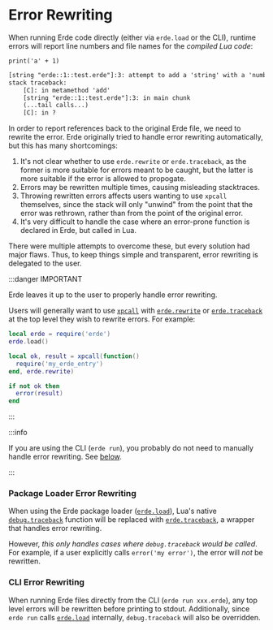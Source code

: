 # Error Rewriting

When running Erde code directly (either via `erde.load` or the CLI), runtime
errors will report line numbers and file names for the _compiled Lua code_:

```erde title=myfile.erde
print('a' + 1)
```

```txt title=stdout
[string "erde::1::test.erde"]:3: attempt to add a 'string' with a 'number'
stack traceback:
    [C]: in metamethod 'add'
    [string "erde::1::test.erde"]:3: in main chunk
    (...tail calls...)
    [C]: in ?
```

In order to report references back to the original Erde file, we need to rewrite
the error. Erde originally tried to handle error rewriting automatically,
but this has many shortcomings:

  1. It's not clear whether to use `erde.rewrite` or `erde.traceback`, as
     the former is more suitable for errors meant to be caught, but the latter
     is more suitable if the error is allowed to propogate.
  1. Errors may be rewritten multiple times, causing misleading stacktraces.
  1. Throwing rewritten errors affects users wanting to use `xpcall` themselves,
     since the stack will only "unwind" from the point that the error was
     rethrown, rather than from the point of the original error.
  1. It's very difficult to handle the case where an error-prone function is
     declared in Erde, but called in Lua.

There were multiple attempts to overcome these, but every solution had major
flaws. Thus, to keep things simple and transparent, error rewriting is delegated
to the user.

:::danger IMPORTANT

Erde leaves it up to the user to properly handle error rewriting.

Users will generally want to use [`xpcall`](https://www.lua.org/pil/8.5.html)
with [`erde.rewrite`](/api#erderewrite) or [`erde.traceback`](/api#erdetraceback)
at the top level they wish to rewrite errors. For example:

```lua title=init.lua
local erde = require('erde')
erde.load()

local ok, result = xpcall(function()
  require('my_erde_entry')
end, erde.rewrite)

if not ok then
  error(result)
end
```

:::

:::info

If you are using the CLI (`erde run`), you probably do not need to manually
handle error rewriting. See [below](#cli-error-rewriting).

:::

### Package Loader Error Rewriting

When using the Erde package loader ([`erde.load`](/api#erdeload)), Lua's native
[`debug.traceback`](https://www.lua.org/manual/5.4/manual.html#pdf-debug.traceback)
function will be replaced with [`erde.traceback`](/api#erdetraceback), a wrapper
that handles error rewriting.

However, _this only handles cases where `debug.traceback` would be called_. For
example, if a user explicitly calls `error('my error')`, the error will _not_
be rewritten.

### CLI Error Rewriting

When running Erde files directly from the CLI (`erde run xxx.erde`), any top
level errors will be rewritten before printing to stdout. Additionally, since
`erde run` calls [`erde.load`](/api#erdeload) internally, `debug.traceback` will
also be overridden.
